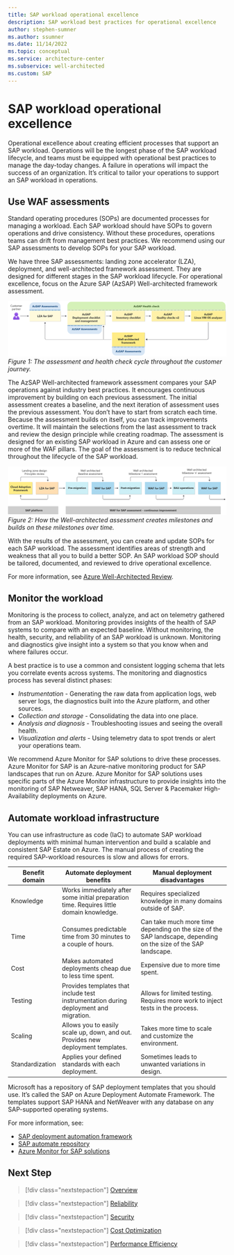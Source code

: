 ```yaml
---
title: SAP workload operational excellence
description: SAP workload best practices for operational excellence
author: stephen-sumner
ms.author: ssumner
ms.date: 11/14/2022
ms.topic: conceptual
ms.service: architecture-center
ms.subservice: well-architected
ms.custom: SAP
---
```


# SAP workload operational excellence

Operational excellence about creating efficient processes that support an SAP workload. Operations will be the longest phase of the SAP workload lifecycle, and teams must be equipped with operational best practices to manage the day-today changes. A failure in operations will impact the success of an organization. It’s critical to tailor your operations to support an SAP workload in operations.

## Use WAF assessments

Standard operating procedures (SOPs) are documented processes for managing a workload. Each SAP workload should have SOPs to govern operations and drive consistency. Without these procedures, operations teams can drift from management best practices. We recommend using our SAP assessments to develop SOPs for your SAP workload.

We have three SAP assessments: landing zone accelerator (LZA), deployment, and well-architected framework assessment. They are designed for different stages in the SAP workload lifecycle. For operational excellence, focus on the Azure SAP (AzSAP) Well-architected framework assessment.

![The Azure SAP assessments and health checks aligned to the customer journey](./images/azsap-health-check.png)
*Figure 1: The assessment and health check cycle throughout the customer journey.*

The AzSAP Well-architected framework assessment compares your SAP operations against industry best practices. It encourages continuous improvement by building on each previous assessment. The initial assessment creates a baseline, and the next iteration of assessment uses the previous assessment. You don’t have to start from scratch each time. Because the assessment builds on itself, you can track improvements overtime. It will maintain the selections from the last assessment to track and review the design principle while creating roadmap. The assessment is designed for an existing SAP workload in Azure and can assess one or more of the WAF pillars. The goal of the assessment is to reduce technical throughout the lifecycle of the SAP workload.

![Showing how the Well-Architected assessment builds a baseline and each iteration of the assessment builds on the previous one](./images/laz-for-sap-platform-workload.png)
*Figure 2: How the Well-architected assessment creates milestones and builds on these milestones over time.*

With the results of the assessment, you can create and update SOPs for each SAP workload. The assessment identifies areas of strength and weakness that all you to build a better SOP. An SAP workload SOP should be tailored, documented, and reviewed to drive operational excellence.

For more information, see [Azure Well-Architected Review](/assessments/).

## Monitor the workload

Monitoring is the process to collect, analyze, and act on telemetry gathered from an SAP workload. Monitoring provides insights of the health of SAP systems to compare with an expected baseline. Without monitoring, the health, security, and reliability of an SAP workload is unknown. Monitoring and diagnostics give insight into a system so that you know when and where failures occur.

A best practice is to use a common and consistent logging schema that lets you correlate events across systems. The monitoring and diagnostics process has several distinct phases:

- *Instrumentation* - Generating the raw data from application logs, web server logs, the diagnostics built into the Azure platform, and other sources.
- *Collection and storage* - Consolidating the data into one place.
- *Analysis and diagnosis* - Troubleshooting issues and seeing the overall health.
- *Visualization and alerts* - Using telemetry data to spot trends or alert your operations team.

We recommend Azure Monitor for SAP solutions to drive these processes. Azure Monitor for SAP is an Azure-native monitoring product for SAP landscapes that run on Azure. Azure Monitor for SAP solutions uses specific parts of the Azure Monitor infrastructure to provide insights into the monitoring of SAP Netweaver, SAP HANA, SQL Server & Pacemaker High-Availability deployments on Azure.

## Automate workload infrastructure

You can use infrastructure as code (IaC) to automate SAP workload deployments with minimal human intervention and build a scalable and consistent SAP Estate on Azure. The manual process of creating the required SAP-workload resources is slow and allows for errors.

| Benefit domain | Automate deployment benefits | Manual deployment disadvantages |
| --- | --- | --- |
| Knowledge | Works immediately after some initial preparation time. Requires little domain knowledge.| Requires specialized knowledge in many domains outside of SAP.|
| Time | Consumes predictable time from 30 minutes to a couple of hours.| Can take much more time depending on the size of the SAP landscape, depending on the size of the SAP landscape.|
| Cost | Makes automated deployments cheap due to less time spent.| Expensive due to more time spent.|
| Testing | Provides templates that include test instrumentation during deployment and migration.| Allows for limited testing. Requires more work to inject tests in the process. |
| Scaling | Allows you to easily scale up, down, and out. Provides new deployment templates.| Takes more time to scale and customize the environment.|
| Standardization | Applies your defined standards with each deployment.| Sometimes leads to unwanted variations in design.|

Microsoft has a repository of SAP deployment templates that you should use. It’s called the SAP on Azure Deployment Automate Framework. The templates support SAP HANA and NetWeaver with any database on any SAP-supported operating systems.

For more information, see:

- [SAP deployment automation framework](/azure/virtual-machines/workloads/sap/automation-deployment-framework)
- [SAP automate repository](https://github.com/Azure/sap-automation)
- [Azure Monitor for SAP solutions](/azure/virtual-machines/workloads/sap/monitor-sap-on-azure)

## Next Step

>[!div class="nextstepaction"]
>[Overview](./overview.md)

>[!div class="nextstepaction"]
>[Reliability](./reliability.md)

>[!div class="nextstepaction"]
>[Security](./security.md)

>[!div class="nextstepaction"]
>[Cost Optimization](./cost-optimization.md)

>[!div class="nextstepaction"]
>[Performance Efficiency](./performance-efficiency.md)
